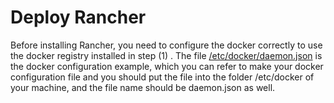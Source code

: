 # Deploy Rancher


Before installing Rancher, you need to configure the docker correctly to use the docker registry installed
in step (1) . The file [/etc/docker/daemon.json](../etc/docker/daemon.json) is the docker configuration example,
which you can refer to make your docker configuration file and you should
put the file into the folder /etc/docker of your machine, and the file name should be daemon.json as well.